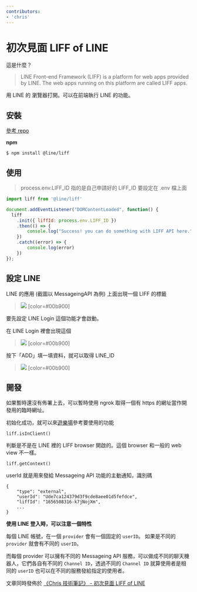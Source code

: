 ```yaml
---
contributors: 
- 'chris'
---
```


# 初次見面 LIFF of LINE

這是什麼？

> LINE Front-end Framework (LIFF) is a platform for web apps provided by LINE. 
> The web apps running on this platform are called LIFF apps.

用 LINE 的 瀏覽器打開。可以在前端執行 LINE 的功能。

## 安裝

[參考 repo](https://github.com/line/line-liff-v2-starter/tree/master/src/vanilla)

**npm**

```shell
$ npm install @line/liff 
```

## 使用

> process.env.LIFF_ID 指的是自己申請好的 LIFF_ID 要設定在 .env 檔上面

```javascript
import liff from '@line/liff'

document.addEventListener("DOMContentLoaded", function() {
  liff
    .init({ liffId: process.env.LIFF_ID })
    .then(() => {
        console.log("Success! you can do something with LIFF API here.")
    })
    .catch((error) => {
        console.log(error)
    })
});
```

## 設定 LINE

LINE 的應用 (截圖以 MessageingAPI 為例) 上面出現一個 LIFF 的標籤

> ![](https://i.imgur.com/h1QYiAN.png)
> [color=#00b900]

要先設定 LINE Login 這個功能才會啟動。

在 LINE Login 裡會出現這個

> ![](https://i.imgur.com/Pgo0u5V.png)
> [color=#00b900]

按下「ADD」填一填資料，就可以取得 LINE_ID

> ![](https://i.imgur.com/suXi607.png)
> [color=#00b900]

## 開發

如果暫時還沒有佈署上去，可以暫時使用 ngrok 取得一個有 https 的網址當作開發用的臨時網址。

初始化成功，就可以來[遊樂場](https://liff-playground.netlify.app/)參考要使用的功能



```
liff.isInClient()
```

判斷是不是在 LINE 裡的 LIFF browser 開啟的。這個 browser 和一般的 web view 不一樣。



```
liff.getContext()
```

userId 就是用來發給 Messageing API 功能的主動通知，識別碼

```
{
    "type": "external",
    "userId": "Ude7ca124379d3f9cde8aee01d5fefdce",
    "liffId": "1656508316-k7jNojXm",
    ...
}
```


**使用 LINE 登入時，可以注意一個特性**

每個 LINE 帳號，在一個 `provider` 會有一個固定的 `userID`。
如果是不同的 `provider` 就會有不同的 `userID`。

而每個 provider 可以擁有不同的 Messageing API 服務，可以做成不同的聊天機器人，它們各自有不同的 `Channel ID`，透過不同的 `Channel ID` 就算使用者是相同的 `userID` 也可以在不同的服務發給指定的使用者。

文章同時發佈於 [《Chris 技術筆記》 - 初次見面 LIFF of LINE](https://dwatow.github.io/2022/11-07-first-liff/)